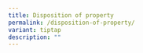 ```yaml
---
title: Disposition of property
permalink: /disposition-of-property/
variant: tiptap
description: ""
---
```


